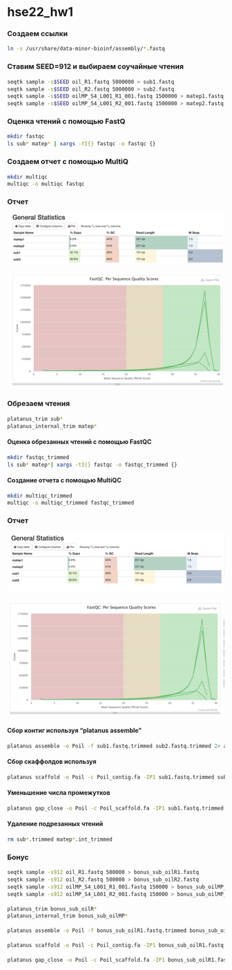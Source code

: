 # hse22_hw1


### Создаем ссылки
```bash
ln -s /usr/share/data-minor-bioinf/assembly/*.fastq
```
### Ставим SEED=912 и выбираем соучайные чтения
```bash
seqtk sample -s$SEED oil_R1.fastq 5000000 > sub1.fastq
seqtk sample -s$SEED oil_R2.fastq 5000000 > sub2.fastq
seqtk sample -s$SEED oilMP_S4_L001_R1_001.fastq 1500000 > matep1.fastq
seqtk sample -s$SEED oilMP_S4_L001_R2_001.fastq 1500000 > matep2.fastq
```

### Оценка чтений с помощью FastQ
```bash
mkdir fastqc
ls sub* matep* | xargs -tI{} fastqc -o fastqc {}
```

### Создаем отчет с помощью MultiQ
```bash
mkdir multiqc
multiqc -o multiqc fastqc
```

### Отчет

![This is an image](images/general_stats.png)

![This is an image](images/quality_scores.png)

### Обрезаем чтения
```bash
platanus_trim sub*
platanus_internal_trim matep*
```

#### Оценка обрезанных чтений с помощью FastQC
```bash
mkdir fastqc_trimmed
ls sub* matep*| xargs -tI{} fastqc -o fastqc_trimmed {}
```
#### Создание отчета с помощью MultiQC
```bash
mkdir multiqc_trimmed
multiqc -o multiqc_trimmed fastqc_trimmed
```
### Отчет 

![This is an image](images/general_statistics_trimmed.png)

![This is an image](images/quality_scores_trimmed.png)

#### Сбор контиг используя “platanus assemble”
```bash
platanus assemble -o Poil -f sub1.fastq.trimmed sub2.fastq.trimmed 2> assemble.log
```
#### Сбор скаффолдов используя
```bash
platanus scaffold -o Poil -c Poil_contig.fa -IP1 sub1.fastq.trimmed sub2.fastq.trimmed -OP2 matep1.fastq.int_trimmed matep2.fastq.int_trimmed 2> scaffold.log
```
#### Уменьшение числа промежутков
```bash
platanus gap_close -o Poil -c Poil_scaffold.fa -IP1 sub1.fastq.trimmed sub2.fastq.trimmed -OP2 matep1.fastq.int_trimmed matep2.fastq.int_trimmed 2> gapclose.log
```

#### Удаление подрезанных чтений
```bash
rm sub*.trimmed matep*.int_trimmed
```
### Бонус
```bash
seqtk sample -s912 oil_R1.fastq 500000 > bonus_sub_oilR1.fastq
seqtk sample -s912 oil_R2.fastq 500000 > bonus_sub_oilR2.fastq
seqtk sample -s912 oilMP_S4_L001_R1_001.fastq 150000 > bonus_sub_oilMP_R1.fastq
seqtk sample -s912 oilMP_S4_L001_R2_001.fastq 150000 > bonus_sub_oilMP_R2.fastq

platanus_trim bonus_sub_oilR*
platanus_internal_trim bonus_sub_oilMP*

platanus assemble -o Poil -f bonus_sub_oilR1.fastq.trimmed bonus_sub_oilR2.fastq.trimmed 2> bonus_assemble.log

platanus scaffold -o Poil -c Poil_contig.fa -IP1 bonus_sub_oilR1.fastq.trimmed bonus_sub_oilR2.fastq.trimmed -OP2 bonus_sub_oilMP_R1.fastq.int_trimmed bonus_sub_oilMP_R2.fastq.int_trimmed 2> bonus_scaffold.log

platanus gap_close -o Poil -c Poil_scaffold.fa -IP1 bonus_sub_oilR1.fastq.trimmed bonus_sub_oilR2.fastq.trimmed -OP2 bonus_sub_oilMP_R1.fastq.int_trimmed bonus_sub_oilMP_R2.fastq.int_trimmed 2> bonus_gapclose.log
```





